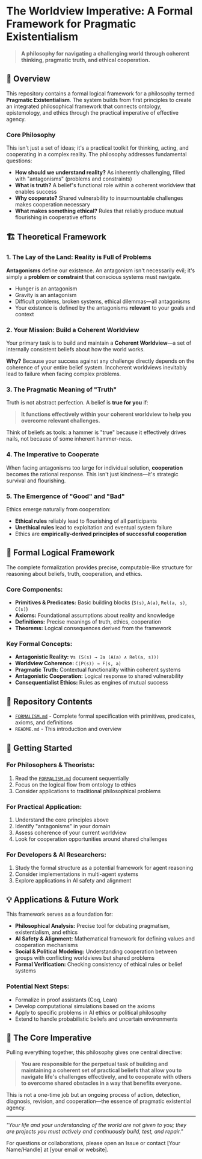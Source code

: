 # The Worldview Imperative: A Formal Framework for Pragmatic Existentialism

> **A philosophy for navigating a challenging world through coherent thinking, pragmatic truth, and ethical cooperation.**

## 📖 Overview

This repository contains a formal logical framework for a philosophy termed **Pragmatic Existentialism**. The system builds from first principles to create an integrated philosophical framework that connects ontology, epistemology, and ethics through the practical imperative of effective agency.

### Core Philosophy

This isn't just a set of ideas; it's a practical toolkit for thinking, acting, and cooperating in a complex reality. The philosophy addresses fundamental questions:

- **How should we understand reality?** As inherently challenging, filled with "antagonisms" (problems and constraints)
- **What is truth?** A belief's functional role within a coherent worldview that enables success
- **Why cooperate?** Shared vulnerability to insurmountable challenges makes cooperation necessary
- **What makes something ethical?** Rules that reliably produce mutual flourishing in cooperative efforts

## 🏗️ Theoretical Framework

### 1. The Lay of the Land: Reality is Full of Problems

**Antagonisms** define our existence. An antagonism isn't necessarily evil; it's simply a **problem or constraint** that conscious systems must navigate.

- Hunger is an antagonism
- Gravity is an antagonism  
- Difficult problems, broken systems, ethical dilemmas—all antagonisms
- Your existence is defined by the antagonisms **relevant** to your goals and context

### 2. Your Mission: Build a Coherent Worldview

Your primary task is to build and maintain a **Coherent Worldview**—a set of internally consistent beliefs about how the world works.

**Why?** Because your success against any challenge directly depends on the coherence of your entire belief system. Incoherent worldviews inevitably lead to failure when facing complex problems.

### 3. The Pragmatic Meaning of "Truth"

Truth is not abstract perfection. A belief is **true for you** if:

> **It functions effectively within your coherent worldview to help you overcome relevant challenges.**

Think of beliefs as tools: a hammer is "true" because it effectively drives nails, not because of some inherent hammer-ness.

### 4. The Imperative to Cooperate

When facing antagonisms too large for individual solution, **cooperation** becomes the rational response. This isn't just kindness—it's strategic survival and flourishing.

### 5. The Emergence of "Good" and "Bad"

Ethics emerge naturally from cooperation:

- **Ethical rules** reliably lead to flourishing of all participants
- **Unethical rules** lead to exploitation and eventual system failure
- Ethics are **empirically-derived principles of successful cooperation**

## 🧠 Formal Logical Framework

The complete formalization provides precise, computable-like structure for reasoning about beliefs, truth, cooperation, and ethics.

### Core Components:

- **Primitives & Predicates:** Basic building blocks (`S(s)`, `A(a)`, `Rel(a, s)`, `C(s)`)
- **Axioms:** Foundational assumptions about reality and knowledge
- **Definitions:** Precise meanings of truth, ethics, cooperation
- **Theorems:** Logical consequences derived from the framework

### Key Formal Concepts:

- **Antagonistic Reality:** `∀s (S(s) → ∃a (A(a) ∧ Rel(a, s)))`
- **Worldview Coherence:** `C(P(s)) → F(s, a)`
- **Pragmatic Truth:** Contextual functionality within coherent systems
- **Antagonistic Cooperation:** Logical response to shared vulnerability  
- **Consequentialist Ethics:** Rules as engines of mutual success

## 📁 Repository Contents

- [`FORMALISM.md`](./FORMALISM.md) - Complete formal specification with primitives, predicates, axioms, and definitions
- `README.md` - This introduction and overview

## 🚀 Getting Started

### For Philosophers & Theorists:
1. Read the [`FORMALISM.md`](./FORMALISM.md) document sequentially
2. Focus on the logical flow from ontology to ethics
3. Consider applications to traditional philosophical problems

### For Practical Application:
1. Understand the core principles above
2. Identify "antagonisms" in your domain
3. Assess coherence of your current worldview
4. Look for cooperation opportunities around shared challenges

### For Developers & AI Researchers:
1. Study the formal structure as a potential framework for agent reasoning
2. Consider implementations in multi-agent systems
3. Explore applications in AI safety and alignment

## 💡 Applications & Future Work

This framework serves as a foundation for:

- **Philosophical Analysis:** Precise tool for debating pragmatism, existentialism, and ethics
- **AI Safety & Alignment:** Mathematical framework for defining values and cooperation mechanisms
- **Social & Political Modeling:** Understanding cooperation between groups with conflicting worldviews but shared problems
- **Formal Verification:** Checking consistency of ethical rules or belief systems

### Potential Next Steps:
- Formalize in proof assistants (Coq, Lean)
- Develop computational simulations based on the axioms  
- Apply to specific problems in AI ethics or political philosophy
- Extend to handle probabilistic beliefs and uncertain environments

## 🎯 The Core Imperative

Pulling everything together, this philosophy gives one central directive:

> **You are responsible for the perpetual task of building and maintaining a coherent set of practical beliefs that allow you to navigate life's challenges effectively, and to cooperate with others to overcome shared obstacles in a way that benefits everyone.**

This is not a one-time job but an ongoing process of action, detection, diagnosis, revision, and cooperation—the essence of pragmatic existential agency.

---

*"Your life and your understanding of the world are not given to you; they are projects you must actively and continuously build, test, and repair."*

For questions or collaborations, please open an Issue or contact [Your Name/Handle] at [your email or website].
